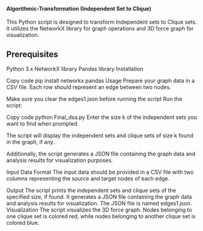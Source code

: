 #### Algorithmic-Transformation (Independent Set to Clique) 
This Python script is designed to transform Independent sets to Clique sets. It utilizes the NetworkX library for graph operations and 3D force graph for visualization.

## Prerequisites
Python 3.x
NetworkX library
Pandas library
Installation

Copy code
pip install networkx pandas
Usage
Prepare your graph data in a CSV file. Each row should represent an edge between two nodes.

Make sure you clear the edges1.json before running the script
Run the script:

Copy code
python Final_dsa.py
Enter the size k of the independent sets you want to find when prompted.

The script will display the independent sets and clique sets of size k found in the graph, if any.

Additionally, the script generates a JSON file containing the graph data and analysis results for visualization purposes.

Input Data Format
The input data should be provided in a CSV file with two columns representing the source and target nodes of each edge.

Output
The script prints the independent sets and clique sets of the specified size, if found.
It generates a JSON file containing the graph data and analysis results for visualization. The JSON file is named edges1.json.
Visualization
The script visualizes the 3D force graph. Nodes belonging to one clique set is colored red, while nodes belonging to another clique set is colored blue.
